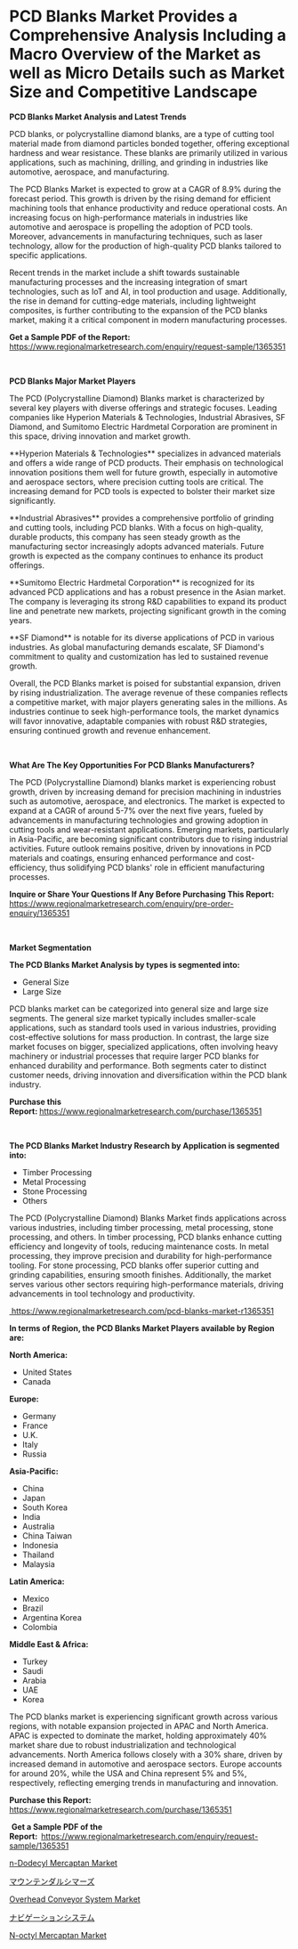 <p><h1>PCD Blanks Market Provides a Comprehensive Analysis Including a Macro Overview of the Market as well as Micro Details such as Market Size and Competitive Landscape</h1></p><p><strong>PCD Blanks Market Analysis and Latest Trends</strong></p>
<p><p>PCD blanks, or polycrystalline diamond blanks, are a type of cutting tool material made from diamond particles bonded together, offering exceptional hardness and wear resistance. These blanks are primarily utilized in various applications, such as machining, drilling, and grinding in industries like automotive, aerospace, and manufacturing.</p><p>The PCD Blanks Market is expected to grow at a CAGR of 8.9% during the forecast period. This growth is driven by the rising demand for efficient machining tools that enhance productivity and reduce operational costs. An increasing focus on high-performance materials in industries like automotive and aerospace is propelling the adoption of PCD tools. Moreover, advancements in manufacturing techniques, such as laser technology, allow for the production of high-quality PCD blanks tailored to specific applications.</p><p>Recent trends in the market include a shift towards sustainable manufacturing processes and the increasing integration of smart technologies, such as IoT and AI, in tool production and usage. Additionally, the rise in demand for cutting-edge materials, including lightweight composites, is further contributing to the expansion of the PCD blanks market, making it a critical component in modern manufacturing processes.</p></p>
<p><strong>Get a Sample PDF of the Report:&nbsp;</strong> <a href="https://www.regionalmarketresearch.com/enquiry/request-sample/1365351">https://www.regionalmarketresearch.com/enquiry/request-sample/1365351</a></p>
<p>&nbsp;</p>
<p><strong>PCD Blanks Major Market Players</strong></p>
<p><p>The PCD (Polycrystalline Diamond) Blanks market is characterized by several key players with diverse offerings and strategic focuses. Leading companies like Hyperion Materials & Technologies, Industrial Abrasives, SF Diamond, and Sumitomo Electric Hardmetal Corporation are prominent in this space, driving innovation and market growth.</p><p>**Hyperion Materials & Technologies** specializes in advanced materials and offers a wide range of PCD products. Their emphasis on technological innovation positions them well for future growth, especially in automotive and aerospace sectors, where precision cutting tools are critical. The increasing demand for PCD tools is expected to bolster their market size significantly.</p><p>**Industrial Abrasives** provides a comprehensive portfolio of grinding and cutting tools, including PCD blanks. With a focus on high-quality, durable products, this company has seen steady growth as the manufacturing sector increasingly adopts advanced materials. Future growth is expected as the company continues to enhance its product offerings.</p><p>**Sumitomo Electric Hardmetal Corporation** is recognized for its advanced PCD applications and has a robust presence in the Asian market. The company is leveraging its strong R&D capabilities to expand its product line and penetrate new markets, projecting significant growth in the coming years.</p><p>**SF Diamond** is notable for its diverse applications of PCD in various industries. As global manufacturing demands escalate, SF Diamond's commitment to quality and customization has led to sustained revenue growth.</p><p>Overall, the PCD Blanks market is poised for substantial expansion, driven by rising industrialization. The average revenue of these companies reflects a competitive market, with major players generating sales in the millions. As industries continue to seek high-performance tools, the market dynamics will favor innovative, adaptable companies with robust R&D strategies, ensuring continued growth and revenue enhancement.</p></p>
<p>&nbsp;</p>
<p><strong>What Are The Key Opportunities For PCD Blanks Manufacturers?</strong></p>
<p><p>The PCD (Polycrystalline Diamond) blanks market is experiencing robust growth, driven by increasing demand for precision machining in industries such as automotive, aerospace, and electronics. The market is expected to expand at a CAGR of around 5-7% over the next five years, fueled by advancements in manufacturing technologies and growing adoption in cutting tools and wear-resistant applications. Emerging markets, particularly in Asia-Pacific, are becoming significant contributors due to rising industrial activities. Future outlook remains positive, driven by innovations in PCD materials and coatings, ensuring enhanced performance and cost-efficiency, thus solidifying PCD blanks' role in efficient manufacturing processes.</p></p>
<p><strong>Inquire or Share Your Questions If Any Before Purchasing This Report:</strong> <a href="https://www.regionalmarketresearch.com/enquiry/pre-order-enquiry/1365351">https://www.regionalmarketresearch.com/enquiry/pre-order-enquiry/1365351</a></p>
<p>&nbsp;</p>
<p><strong>Market Segmentation</strong></p>
<p><strong>The PCD Blanks Market Analysis by types is segmented into:</strong></p>
<p><ul><li>General Size</li><li>Large Size</li></ul></p>
<p><p>PCD blanks market can be categorized into general size and large size segments. The general size market typically includes smaller-scale applications, such as standard tools used in various industries, providing cost-effective solutions for mass production. In contrast, the large size market focuses on bigger, specialized applications, often involving heavy machinery or industrial processes that require larger PCD blanks for enhanced durability and performance. Both segments cater to distinct customer needs, driving innovation and diversification within the PCD blank industry.</p></p>
<p><strong>Purchase this Report:&nbsp;</strong><a href="https://www.regionalmarketresearch.com/purchase/1365351">https://www.regionalmarketresearch.com/purchase/1365351</a></p>
<p>&nbsp;</p>
<p><strong>The PCD Blanks Market Industry Research by Application is segmented into:</strong></p>
<p><ul><li>Timber Processing</li><li>Metal Processing</li><li>Stone Processing</li><li>Others</li></ul></p>
<p><p>The PCD (Polycrystalline Diamond) Blanks Market finds applications across various industries, including timber processing, metal processing, stone processing, and others. In timber processing, PCD blanks enhance cutting efficiency and longevity of tools, reducing maintenance costs. In metal processing, they improve precision and durability for high-performance tooling. For stone processing, PCD blanks offer superior cutting and grinding capabilities, ensuring smooth finishes. Additionally, the market serves various other sectors requiring high-performance materials, driving advancements in tool technology and productivity.</p></p>
<p><a href="https://www.regionalmarketresearch.com/pcd-blanks-market-r1365351">&nbsp;https://www.regionalmarketresearch.com/pcd-blanks-market-r1365351</a></p>
<p><strong>In terms of Region, the PCD Blanks Market Players available by Region are:</strong></p>
<p>
    <p> <strong> North America: </strong>
        <ul>
            <li>United States</li>
            <li>Canada</li>
        </ul>
        </p> 
    <p> <strong> Europe: </strong>
        <ul>
            <li>Germany</li>
            <li>France</li>
            <li>U.K.</li>
            <li>Italy</li>
            <li>Russia</li>
        </ul>
        </p> 
    <p> <strong> Asia-Pacific: </strong>
        <ul>
            <li>China</li>
            <li>Japan</li>
            <li>South Korea</li>
            <li>India</li>
            <li>Australia</li>
            <li>China Taiwan</li>
            <li>Indonesia</li>
            <li>Thailand</li>
            <li>Malaysia</li>
        </ul>
        </p> 
    <p> <strong> Latin America: </strong>
        <ul>
            <li>Mexico</li>
            <li>Brazil</li>
            <li>Argentina Korea</li>
            <li>Colombia</li>
        </ul>
        </p> 
    <p> <strong> Middle East & Africa: </strong>
        <ul>
            <li>Turkey</li>
            <li>Saudi</li>
            <li>Arabia</li>
            <li>UAE</li>
            <li>Korea</li>
        </ul>
    </p>
    </p>
<p><p>The PCD blanks market is experiencing significant growth across various regions, with notable expansion projected in APAC and North America. APAC is expected to dominate the market, holding approximately 40% market share due to robust industrialization and technological advancements. North America follows closely with a 30% share, driven by increased demand in automotive and aerospace sectors. Europe accounts for around 20%, while the USA and China represent 5% and 5%, respectively, reflecting emerging trends in manufacturing and innovation.</p></p>
<p><strong>Purchase this Report: </strong><a href="https://www.regionalmarketresearch.com/purchase/1365351">https://www.regionalmarketresearch.com/purchase/1365351</a></p>
<p>&nbsp;<strong>Get a Sample PDF of the Report:&nbsp;&nbsp;</strong><a href="https://www.regionalmarketresearch.com/enquiry/request-sample/1365351">https://www.regionalmarketresearch.com/enquiry/request-sample/1365351</a></p>
<p><strong></strong></p>
<p><p><a href="https://issuu.com/reportprime-2/docs/n-dodecyl-mercaptan-market-size-203_439b47bdcb629c">n-Dodecyl Mercaptan Market</a></p><p><a href="https://medium.com/@lunamoen2008/%E6%9C%AA%E6%9D%A5%E3%81%AB%E5%82%99%E3%81%88%E3%81%9F-2024%E5%B9%B4%E3%81%8B%E3%82%892031%E5%B9%B4%E3%81%AB%E3%81%8A%E3%81%91%E3%82%8B%E3%82%B0%E3%83%AD%E3%83%BC%E3%83%90%E3%83%AB%E3%83%9E%E3%82%A6%E3%83%B3%E3%83%86%E3%83%B3%E3%83%80%E3%83%AB%E3%82%B7%E3%83%9E%E3%83%BC%E5%B8%82%E5%A0%B4%E3%81%AE%E6%88%A6%E7%95%A5%E7%9A%84%E6%B4%9E%E5%AF%9F-f303636ab23f">マウンテンダルシマーズ</a></p><p><a href="https://www.linkedin.com/pulse/strategic-market-insights-navigating-global-overhead-conveyor-bhabf?trackingId=Az5R6z%2FRSpSUR7kyMRlZCw%3D%3D">Overhead Conveyor System Market</a></p><p><a href="https://medium.com/@lunamoen2008/%E7%8F%BE%E5%9C%A8%E3%81%8A%E3%82%88%E3%81%B3%E5%B0%86%E6%9D%A5%E3%81%AE%E3%83%8A%E3%83%93%E3%82%B2%E3%83%BC%E3%82%B7%E3%83%A7%E3%83%B3%E3%82%B7%E3%82%B9%E3%83%86%E3%83%A0%E5%B8%82%E5%A0%B4%E3%81%AE%E5%B1%95%E6%9C%9B%E3%81%AF%E3%81%A9%E3%81%86%E3%81%8B-%E5%B8%82%E5%A0%B4%E5%88%86%E6%9E%90%E3%81%A8%E4%BB%8A%E5%BE%8C%E3%81%AE%E6%96%B9%E5%90%91%E6%80%A7-2024%E5%B9%B4-2031%E5%B9%B4-020d511a5b21">ナビゲーションシステム</a></p><p><a href="https://issuu.com/reportprime-2/docs/n-octyl-mercaptan-market-size-2030._bf7a636394ed6c">N-octyl Mercaptan Market</a></p></p>
